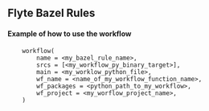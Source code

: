 ## Flyte Bazel Rules

#### Example of how to use the workflow

```
    workflow(
        name = <my_bazel_rule_name>,
        srcs = [<my_workflow_py_binary_target>],
        main = <my_worklow_python_file>,
        wf_name = <name_of_my_workflow_function_name>,
        wf_packages = <python_path_to_my_workflow>,
        wf_project = <my_worflow_project_name>,
    )
```